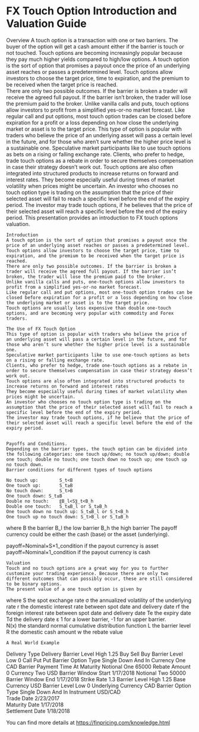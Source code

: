 # FX Touch Option Introduction and Valuation Guide

Overview
A touch option is a transaction with one or two barriers. The buyer of the option will get a cash amount either if the barrier is touch or not touched.  Touch options are becoming increasingly popular because they pay much higher yields compared to high/low options. 
A touch option is the sort of option that promises a payout once the price of an underlying asset reaches or passes a predetermined level. Touch options allow investors to choose the target price, time to expiration, and the premium to be received when the target price is reached.  
There are only two possible outcomes. If the barrier is broken a trader will receive the agreed full payout. If the barrier isn’t broken, the trader will lose the premium paid to the broker. Unlike vanilla calls and puts, touch options allow investors to profit from a simplified yes-or-no market forecast. Like regular call and put options, most touch option trades can be closed before expiration for a profit or a loss depending on how close the underlying market or asset is to the target price. 
This type of option is popular with traders who believe the price of an underlying asset will pass a certain level in the future, and for those who aren’t sure whether the higher price level is a sustainable one. Speculative market participants like to use touch options as bets on a rising or falling exchange rate.
Clients, who prefer to hedge, trade touch options as a rebate in order to secure themselves compensation in case their strategy doesn’t work out. Touch options are also often integrated into structured products to increase returns on forward and interest rates. They become especially useful during times of market volatility when prices might be uncertain.
An investor who chooses no touch option type is trading on the assumption that the price of their selected asset will fail to reach a specific level before the end of the expiry period. The investor may trade touch options, if he believes that the price of their selected asset will reach a specific level before the end of the expiry period. This presentation provides an introduction to FX touch options valuation. 

	Introduction
	A touch option is the sort of option that promises a payout once the price of an underlying asset reaches or passes a predetermined level.
	Touch options allow investors to choose the target price, time to expiration, and the premium to be received when the target price is reached. 
	There are only two possible outcomes. If the barrier is broken a trader will receive the agreed full payout. If the barrier isn’t broken, the trader will lose the premium paid to the broker.
	Unlike vanilla calls and puts, one-touch options allow investors to profit from a simplified yes-or-no market forecast. 
	Like regular call and put options, most one-touch option trades can be closed before expiration for a profit or a loss depending on how close the underlying market or asset is to the target price. 
	Touch options are usually less expensive than double one-touch options, and are becoming very popular with commodity and Forex traders.

	The Use of FX Touch Option
	This type of option is popular with traders who believe the price of an underlying asset will pass a certain level in the future, and for those who aren’t sure whether the higher price level is a sustainable one.
	Speculative market participants like to use one-touch options as bets on a rising or falling exchange rate.
	Clients, who prefer to hedge, trade one-touch options as a rebate in order to secure themselves compensation in case their strategy doesn’t work out. 
	Touch options are also often integrated into structured products to increase returns on forward and interest rates
	They become especially useful during times of market volatility when prices might be uncertain.
	An investor who chooses no touch option type is trading on the assumption that the price of their selected asset will fail to reach a specific level before the end of the expiry period.
	The investor may trade touch options, if he believe that the price of their selected asset will reach a specific level before the end of the expiry period.


	Payoffs and Conditions.
	Depending on the barrier types, the touch option can be divided into the following categories: one touch up/down; no touch up/down; double one touch; double no touch; one touch down no touch up; one touch up no touch down.
	Barrier conditions for different types of touch options

	No touch up: 		S_t<B
	One touch up:		S_t≥B
	No touch down:		S_t>B
	One touch down:	S_t≤B
	Double no touch:	〖B_l<S〗_t<B_h
	Double one touch:	S_t≤B_l or S_t≥B_h
	One touch down no touch up:	S_t≤B_l or S_t<B_h
	One touch up no touch down:	S_t>B_l or S_t≥B_h
where
	B	the barrier
	B_l	the low barrier
B_h 	the high barrier
	The payoff currency could be either the cash (base) or the asset (underlying).

payoff=Nominal×S×1_condition	if the payout currency is asset
payoff=Nominal×1_condition	if the payout currency is cash

	Valuation
	Touch and no touch options are a great way for you to further customize your trading experience. Because there are only two different outcomes that can possibly occur, these are still considered to be binary options.
	The present value of a one touch option is given by

   
 






where
S 	the spot exchange rate
σ 	the annualized volatility of the underlying rate
r 	the domestic interest rate between spot date and delivery date
rf 	the foreign interest rate between spot date and delivery date
Te 	the expiry date
Td 	the delivery date
ε 	1 for a lower barrier, -1 for an upper barrier.   
N(x)	the standard normal cumulative distribution function
L	the barrier level
R	the domestic cash amount
w 	the rebate value

	A Real World Example
Delivery Type	Delivery	Barrier Level High	1.25
Buy Sell	Buy	Barrier Level Low	0
Call Put	Put	Barrier Option Type	Single Down And In
Currency One	CAD	Barrier Payment Time	At Maturity
Notional One	65000	Rebate Amount	0
Currency Two	USD	Barrier Window Start	1/17/2018
Notional Two	50000	Barrier Window End	1/17/2018
Strike Rate	1.3	Barrier Level High	1.25
Base Currency	USD	Barrier Level Low	0
Underlying Currency	CAD	Barrier Option Type	Single Down And In
Instrument	USD/CAD		
Trade Date	2/23/2017		
Maturity Date	1/17/2018		
Settlement Date	1/18/2018		
				

You can find more details at
https://finpricing.com/knowledge.html

